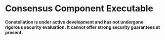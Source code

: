 # Consensus Component Executable

**Constellation is under active development and has not undergone
rigorous security evaluation.  It cannot offer strong security
guarantees at present.**
